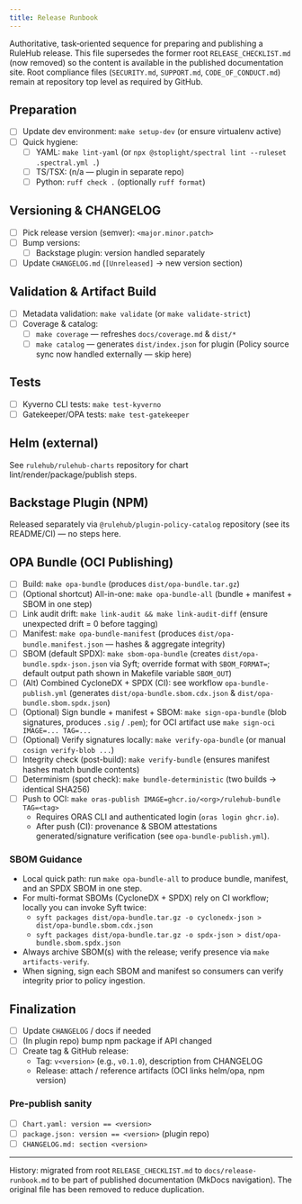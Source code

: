 ```yaml
---
title: Release Runbook
---
```


Authoritative, task‑oriented sequence for preparing and publishing a
RuleHub release. This file supersedes the former root
`RELEASE_CHECKLIST.md` (now removed) so the content is available in the
published documentation site. Root compliance files (`SECURITY.md`,
`SUPPORT.md`, `CODE_OF_CONDUCT.md`) remain at repository top level as
required by GitHub.

## Preparation

- [ ] Update dev environment: `make setup-dev` (or ensure virtualenv active)
- [ ] Quick hygiene:
  - [ ] YAML: `make lint-yaml` (or `npx @stoplight/spectral lint --ruleset .spectral.yml .`)
  - [ ] TS/TSX: (n/a — plugin in separate repo)
  - [ ] Python: `ruff check .` (optionally `ruff format`)

## Versioning & CHANGELOG

- [ ] Pick release version (semver): `<major.minor.patch>`
- [ ] Bump versions:
  - [ ] Backstage plugin: version handled separately
- [ ] Update `CHANGELOG.md` (`[Unreleased]` → new version section)

## Validation & Artifact Build

- [ ] Metadata validation: `make validate` (or `make validate-strict`)
- [ ] Coverage & catalog:
  - [ ] `make coverage` — refreshes `docs/coverage.md` & `dist/*`
  - [ ] `make catalog` — generates `dist/index.json` for plugin (Policy
        source sync now handled externally — skip here)

## Tests

- [ ] Kyverno CLI tests: `make test-kyverno`
- [ ] Gatekeeper/OPA tests: `make test-gatekeeper`

## Helm (external)

See `rulehub/rulehub-charts` repository for chart lint/render/package/publish steps.

## Backstage Plugin (NPM)

Released separately via `@rulehub/plugin-policy-catalog` repository (see its README/CI) — no steps here.

## OPA Bundle (OCI Publishing)

- [ ] Build: `make opa-bundle` (produces `dist/opa-bundle.tar.gz`)
- [ ] (Optional shortcut) All-in-one: `make opa-bundle-all` (bundle + manifest + SBOM in one step)
- [ ] Link audit drift: `make link-audit && make link-audit-diff` (ensure unexpected drift = 0 before tagging)
- [ ] Manifest: `make opa-bundle-manifest` (produces `dist/opa-bundle.manifest.json` — hashes & aggregate integrity)
- [ ] SBOM (default SPDX): `make sbom-opa-bundle` (creates
      `dist/opa-bundle.spdx-json.json` via Syft; override format with
      `SBOM_FORMAT=`; default output path shown in Makefile variable
      `SBOM_OUT`)
- [ ] (Alt) Combined CycloneDX + SPDX (CI): see workflow
      `opa-bundle-publish.yml` (generates
      `dist/opa-bundle.sbom.cdx.json` & `dist/opa-bundle.sbom.spdx.json`)
- [ ] (Optional) Sign bundle + manifest + SBOM: `make sign-opa-bundle`
      (blob signatures, produces `.sig` / `.pem`); for OCI artifact use
      `make sign-oci IMAGE=... TAG=...`
- [ ] (Optional) Verify signatures locally: `make verify-opa-bundle` (or manual `cosign verify-blob ...`)
- [ ] Integrity check (post-build): `make verify-bundle` (ensures manifest hashes match bundle contents)
- [ ] Determinism (spot check): `make bundle-deterministic` (two builds -> identical SHA256)
- [ ] Push to OCI: `make oras-publish IMAGE=ghcr.io/<org>/rulehub-bundle TAG=<tag>`
  - Requires ORAS CLI and authenticated login (`oras login ghcr.io`).
  - After push (CI): provenance & SBOM attestations generated/signature verification (see `opa-bundle-publish.yml`).

### SBOM Guidance

- Local quick path: run `make opa-bundle-all` to produce bundle, manifest, and an SPDX SBOM in one step.
- For multi-format SBOMs (CycloneDX + SPDX) rely on CI workflow; locally you can invoke Syft twice:
  - `syft packages dist/opa-bundle.tar.gz -o cyclonedx-json > dist/opa-bundle.sbom.cdx.json`
  - `syft packages dist/opa-bundle.tar.gz -o spdx-json > dist/opa-bundle.sbom.spdx.json`
- Always archive SBOM(s) with the release; verify presence via `make artifacts-verify`.
- When signing, sign each SBOM and manifest so consumers can verify integrity prior to policy ingestion.

## Finalization

- [ ] Update `CHANGELOG` / docs if needed
- [ ] (In plugin repo) bump npm package if API changed
- [ ] Create tag & GitHub release:
  - Tag: `v<version>` (e.g., `v0.1.0`), description from CHANGELOG
  - Release: attach / reference artifacts (OCI links helm/opa, npm version)

### Pre-publish sanity

- [ ] `Chart.yaml: version == <version>`
- [ ] `package.json: version == <version>` (plugin repo)
- [ ] `CHANGELOG.md: section <version>`

---

History: migrated from root `RELEASE_CHECKLIST.md` to
`docs/release-runbook.md` to be part of published documentation (MkDocs
navigation). The original file has been removed to reduce duplication.
